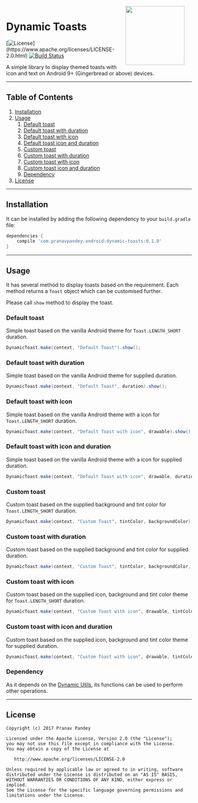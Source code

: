 <img src="https://raw.githubusercontent.com/pranavpandey/dynamic-toasts/master/graphics/dynamic-toasts_512x512.png" width="160" height="160" align="right" hspace="20">

# Dynamic Toasts

[![License](https://img.shields.io/badge/license-Apache%202-4EB1BA.svg?)](https://www.apache.org/licenses/LICENSE-2.0.html)
[![Build Status](https://travis-ci.org/pranavpandey/dynamic-toasts.svg?branch=master)](https://travis-ci.org/pranavpandey/dynamic-toasts)

A simple library to display themed toasts with icon and text on Android 9+ (Gingerbread or above) 
devices.

---

## Table of Contents

1. [Installation](https://github.com/pranavpandey/dynamic-toasts#installation)
2. [Usage](https://github.com/pranavpandey/dynamic-toasts#usage)
    1. [Default toast](https://github.com/pranavpandey/dynamic-toasts#default-toast)
    2. [Default toast with duration](https://github.com/pranavpandey/dynamic-toasts#default-toast-with-duration)
    3. [Default toast with icon](https://github.com/pranavpandey/dynamic-toasts#default-toast-with-icon)
    4. [Default toast icon and duration](https://github.com/pranavpandey/dynamic-toasts##default-toast-with-icon-and-duration)
    5. [Custom toast](https://github.com/pranavpandey/dynamic-toasts#custom-toast)
    6. [Custom toast with duration](https://github.com/pranavpandey/dynamic-toasts#custom-toast-with-duration)
    7. [Custom toast with icon](https://github.com/pranavpandey/dynamic-toasts#custom-toast-with-icon)
    8. [Custom toast icon and duration](https://github.com/pranavpandey/dynamic-toasts#custom-toast-with-icon-and-duration)
    9. [Dependency](https://github.com/pranavpandey/dynamic-toasts#dependency)
3. [License](https://github.com/pranavpandey/dynamic-toasts#license)

---

## Installation

It can be installed by adding the following dependency to your `build.gradle` file:

```groovy
dependencies {
    compile 'com.pranavpandey.android:dynamic-toasts:0.1.0'
}
```

---

## Usage

It has several method to display toasts based on the requirement. Each method returns a `Toast`
object which can be customised further.

Please call `show` method to display the toast.

### Default toast

Simple toast based on the vanilla Android theme for `Toast.LENGTH_SHORT` duration.

```java
DynamicToast.make(context, "Default Toast").show();
```

### Default toast with duration

Simple toast based on the vanilla Android theme for supplied duration.

```java
DynamicToast.make(context, "Default Toast", duration).show();
```

### Default toast with icon

Simple toast based on the vanilla Android theme with a icon for `Toast.LENGTH_SHORT` duration.

```java
DynamicToast.make(context, "Default Toast with icon", drawable).show();
```

### Default toast with icon and duration

Simple toast based on the vanilla Android theme with a icon for supplied duration.

```java
DynamicToast.make(context, "Default Toast with icon", drawable, duration).show();
```

### Custom toast

Custom toast based on the supplied background and tint color for `Toast.LENGTH_SHORT` duration.

```java
DynamicToast.make(context, "Custom Toast", tintColor, backgroundColor).show();
```

### Custom toast with duration

Custom toast based on the supplied background and tint color for supplied duration.

```java
DynamicToast.make(context, "Custom Toast", tintColor, backgroundColor, duration).show();
```

### Custom toast with icon

Custom toast based on the supplied icon, background and tint color theme for `Toast.LENGTH_SHORT` 
duration.

```java
DynamicToast.make(context, "Custom Toast with icon", drawable, tintColor, backgroundColor).show();
```

### Custom toast with icon and duration

Custom toast based on the supplied icon, background and tint color theme for supplied duration.

```java
DynamicToast.make(context, "Custom Toast with icon", drawable, tintColor, backgroundColor, duration).show();
```

### Dependency

As it depends on the [Dynamic Utils](https://github.com/pranavpandey/dynamic-utils), its functions
can be used to perform other operations.

---

## License

    Copyright (c) 2017 Pranav Pandey

    Licensed under the Apache License, Version 2.0 (the "License");
    you may not use this file except in compliance with the License.
    You may obtain a copy of the License at

       http://www.apache.org/licenses/LICENSE-2.0

    Unless required by applicable law or agreed to in writing, software
    distributed under the License is distributed on an "AS IS" BASIS,
    WITHOUT WARRANTIES OR CONDITIONS OF ANY KIND, either express or implied.
    See the License for the specific language governing permissions and
    limitations under the License.
